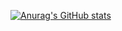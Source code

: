 [![Anurag's GitHub stats](https://github-readme-stats.vercel.app/api?username=MrUse77)](https://github.com/anuraghazra/github-readme-stats)

<!--
**MrUse77/MrUse77** is a ✨ _special_ ✨ repository because its `README.md` (this file) appears on your GitHub profile.

Here are some ideas to get you started:

- 🔭 I’m currently working on ...
- 🌱 I’m currently learning ...
- 👯 I’m looking to collaborate on ...
- 🤔 I’m looking for help with ...
- 💬 Ask me about ...
- 📫 How to reach me: ...
- 😄 Pronouns: ...
- ⚡ Fun fact: ...
-->
